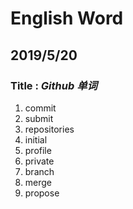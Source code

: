 # English Word
## 2019/5/20
### **Title** : *Github* *单词*
1. commit 
2. submit
3. repositories
4. initial
5. profile
6. private
7. branch
8. merge
9. propose




 

